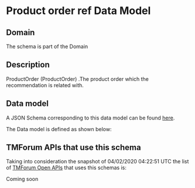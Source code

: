 # Product order ref Data Model

## Domain

The  schema is part of the  Domain

## Description

ProductOrder (ProductOrder) .The product order which the recommendation is related with.

## Data model

A JSON Schema corresponding to this data model can be found
[here](https://github.com/tmforum-rand/schemas/blob/candidates/Customer/ProductOrderRef.schema.json).

The Data model is defined as shown below:




## TMForum APIs that use this schema

Taking into consideration the snapshot of 04/02/2020 04:22:51 UTC the list of [TMForum Open APIs](https://www.tmforum.org/open-apis/) that uses this schemas is:

Coming soon